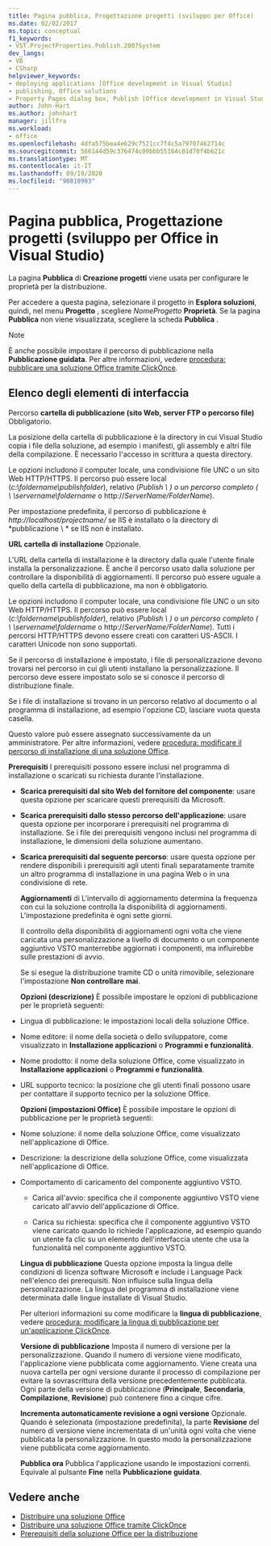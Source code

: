 ```yaml
---
title: Pagina pubblica, Progettazione progetti (sviluppo per Office)
ms.date: 02/02/2017
ms.topic: conceptual
f1_keywords:
- VST.ProjectProperties.Publish.2007System
dev_langs:
- VB
- CSharp
helpviewer_keywords:
- deploying applications [Office development in Visual Studio]
- publishing, Office solutions
- Property Pages dialog box, Publish [Office development in Visual Studio]
author: John-Hart
ms.author: johnhart
manager: jillfra
ms.workload:
- office
ms.openlocfilehash: 4dfa575bea4e629c7521cc7f4c5a79707462714c
ms.sourcegitcommit: 566144d59c376474c09bbb55164c01d70f4b621c
ms.translationtype: MT
ms.contentlocale: it-IT
ms.lasthandoff: 09/19/2020
ms.locfileid: "90810993"
---
```

# <a name="publish-page-project-designer-office-development-in-visual-studio"></a>Pagina pubblica, Progettazione progetti (sviluppo per Office in Visual Studio)
  La pagina **Pubblica** di **Creazione progetti** viene usata per configurare le proprietà per la distribuzione.

 Per accedere a questa pagina, selezionare il progetto in **Esplora soluzioni**, quindi, nel menu **Progetto** , scegliere *NomeProgetto* **Proprietà**. Se la pagina **Pubblica** non viene visualizzata, scegliere la scheda **Pubblica** .

> [!NOTE]
> È anche possibile impostare il percorso di pubblicazione nella **Pubblicazione guidata**. Per altre informazioni, vedere [procedura: pubblicare una soluzione Office tramite ClickOnce](/previous-versions/bb386095(v=vs.110)).

## <a name="uielement-list"></a>Elenco degli elementi di interfaccia
 Percorso **cartella di pubblicazione (sito Web, server FTP o percorso file)** Obbligatorio.

 La posizione della cartella di pubblicazione è la directory in cui Visual Studio copia i file della soluzione, ad esempio i manifesti, gli assembly e altri file della compilazione. È necessario l'accesso in scrittura a questa directory.

 Le opzioni includono il computer locale, una condivisione file UNC o un sito Web HTTP/HTTPS. Il percorso può essere local (*c:\foldername\publishfolder*), relativo (*Publish \\ *) o un percorso completo (* \\ \servername\foldername* o http://<em>ServerName/FolderName</em>).

 Per impostazione predefinita, il percorso di pubblicazione è *http://localhost/projectname/* se IIS è installato o la directory di *pubblicazione \\ * se IIS non è installato.

 **URL cartella di installazione** Opzionale.

 L'URL della cartella di installazione è la directory dalla quale l'utente finale installa la personalizzazione. È anche il percorso usato dalla soluzione per controllare la disponibilità di aggiornamenti. Il percorso può essere uguale a quello della cartella di pubblicazione, ma non è obbligatorio.

 Le opzioni includono il computer locale, una condivisione file UNC o un sito Web HTTP/HTTPS. Il percorso può essere local (*c:\foldername\publishfolder*), relativo (*Publish \\ *) o un percorso completo (* \\ \servername\foldername* o http://<em>ServerName/FolderName</em>). Tutti i percorsi HTTP/HTTPS devono essere creati con caratteri US-ASCII. I caratteri Unicode non sono supportati.

 Se il percorso di installazione è impostato, i file di personalizzazione devono trovarsi nel percorso in cui gli utenti installano la personalizzazione. Il percorso deve essere impostato solo se si conosce il percorso di distribuzione finale.

 Se i file di installazione si trovano in un percorso relativo al documento o al programma di installazione, ad esempio l'opzione CD, lasciare vuota questa casella.

 Questo valore può essere assegnato successivamente da un amministratore. Per altre informazioni, vedere [procedura: modificare il percorso di installazione di una soluzione Office](/previous-versions/bb608626(v=vs.110)).

 **Prerequisiti** I prerequisiti possono essere inclusi nel programma di installazione o scaricati su richiesta durante l'installazione.

- **Scarica prerequisiti dal sito Web del fornitore del componente**: usare questa opzione per scaricare questi prerequisiti da Microsoft.

- **Scarica prerequisiti dallo stesso percorso dell'applicazione**: usare questa opzione per incorporare i prerequisiti nel programma di installazione. Se i file dei prerequisiti vengono inclusi nel programma di installazione, le dimensioni della soluzione aumentano.

- **Scarica prerequisiti dal seguente percorso**: usare questa opzione per rendere disponibili i prerequisiti agli utenti finali separatamente tramite un altro programma di installazione in una pagina Web o in una condivisione di rete.

  **Aggiornamenti** di L'intervallo di aggiornamento determina la frequenza con cui la soluzione controlla la disponibilità di aggiornamenti. L'impostazione predefinita è ogni sette giorni.

  Il controllo della disponibilità di aggiornamenti ogni volta che viene caricata una personalizzazione a livello di documento o un componente aggiuntivo VSTO manterrebbe aggiornati i componenti, ma influirebbe sulle prestazioni di avvio.

  Se si esegue la distribuzione tramite CD o unità rimovibile, selezionare l'impostazione **Non controllare mai**.

  **Opzioni (descrizione)** È possibile impostare le opzioni di pubblicazione per le proprietà seguenti:

- Lingua di pubblicazione: le impostazioni locali della soluzione Office.

- Nome editore: il nome della società o dello sviluppatore, come visualizzato in **Installazione applicazioni** o **Programmi e funzionalità**.

- Nome prodotto: il nome della soluzione Office, come visualizzato in **Installazione applicazioni** o **Programmi e funzionalità**.

- URL supporto tecnico: la posizione che gli utenti finali possono usare per contattare il supporto tecnico per la soluzione Office.

  **Opzioni (impostazioni Office)** È possibile impostare le opzioni di pubblicazione per le proprietà seguenti:

- Nome soluzione: il nome della soluzione Office, come visualizzato nell'applicazione di Office.

- Descrizione: la descrizione della soluzione Office, come visualizzata nell'applicazione di Office.

- Comportamento di caricamento del componente aggiuntivo VSTO.

  - Carica all'avvio: specifica che il componente aggiuntivo VSTO viene caricato all'avvio dell'applicazione di Office.

  - Carica su richiesta: specifica che il componente aggiuntivo VSTO viene caricato quando lo richiede l'applicazione, ad esempio quando un utente fa clic su un elemento dell'interfaccia utente che usa la funzionalità nel componente aggiuntivo VSTO.

  **Lingua di pubblicazione** Questa opzione imposta la lingua delle condizioni di licenza software Microsoft e include i Language Pack nell'elenco dei prerequisiti. Non influisce sulla lingua della personalizzazione. La lingua del programma di installazione viene determinata dalle lingue installate di Visual Studio.

  Per ulteriori informazioni su come modificare la **lingua di pubblicazione**, vedere [procedura: modificare la lingua di pubblicazione per un'applicazione ClickOnce](../deployment/how-to-change-the-publish-language-for-a-clickonce-application.md).

  **Versione di pubblicazione** Imposta il numero di versione per la personalizzazione. Quando il numero di versione viene modificato, l'applicazione viene pubblicata come aggiornamento. Viene creata una nuova cartella per ogni versione durante il processo di compilazione per evitare la sovrascrittura della versione precedentemente pubblicata. Ogni parte della versione di pubblicazione (**Principale**, **Secondaria**, **Compilazione**, **Revisione**) può contenere fino a cinque cifre.

  **Incrementa automaticamente revisione a ogni versione** Opzionale. Quando è selezionata (impostazione predefinita), la parte **Revisione** del numero di versione viene incrementata di un'unità ogni volta che viene pubblicata la personalizzazione. In questo modo la personalizzazione viene pubblicata come aggiornamento.

  **Pubblica ora** Pubblica l'applicazione usando le impostazioni correnti. Equivale al pulsante **Fine** nella **Pubblicazione guidata**.

## <a name="see-also"></a>Vedere anche

- [Distribuire una soluzione Office](../vsto/deploying-an-office-solution.md)
- [Distribuire una soluzione Office tramite ClickOnce](../vsto/deploying-an-office-solution-by-using-clickonce.md)
- [Prerequisiti della soluzione Office per la distribuzione](/previous-versions/bb608617(v=vs.110))